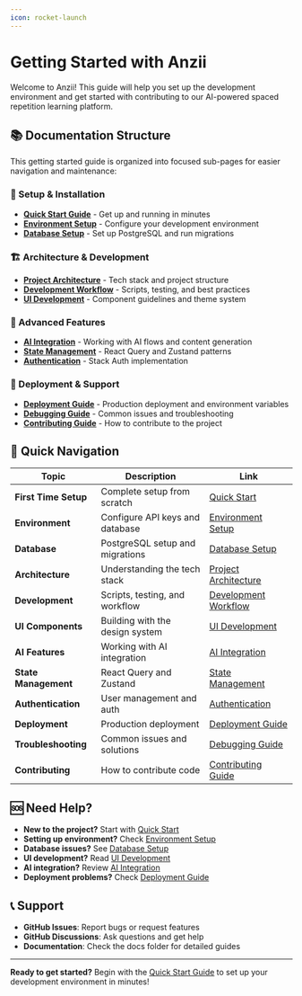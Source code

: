 ```yaml
---
icon: rocket-launch
---
```


# Getting Started with Anzii

Welcome to Anzii! This guide will help you set up the development environment and get started with contributing to our AI-powered spaced repetition learning platform.

## 📚 Documentation Structure

This getting started guide is organized into focused sub-pages for easier navigation and maintenance:

### 🚀 Setup & Installation

* [**Quick Start Guide**](setup-and-installation/quick-start.md) - Get up and running in minutes
* [**Environment Setup**](setup-and-installation/environment-setup.md) - Configure your development environment
* [**Database Setup**](setup-and-installation/database-setup.md) - Set up PostgreSQL and run migrations

### 🏗️ Architecture & Development

* [**Project Architecture**](architecture-and-development/architecture.md) - Tech stack and project structure
* [**Development Workflow**](architecture-and-development/development-workflow.md) - Scripts, testing, and best practices
* [**UI Development**](architecture-and-development/ui-development.md) - Component guidelines and theme system

### 🤖 Advanced Features

* [**AI Integration**](advanced-features/ai-integration.md) - Working with AI flows and content generation
* [**State Management**](advanced-features/state-management.md) - React Query and Zustand patterns
* [**Authentication**](advanced-features/authentication.md) - Stack Auth implementation

### 🚀 Deployment & Support

* [**Deployment Guide**](deployment-and-support/deployment.md) - Production deployment and environment variables
* [**Debugging Guide**](deployment-and-support/debugging.md) - Common issues and troubleshooting
* [**Contributing Guide**](deployment-and-support/contributing.md) - How to contribute to the project

## 🎯 Quick Navigation

| Topic                | Description                     | Link                                                                         |
| -------------------- | ------------------------------- | ---------------------------------------------------------------------------- |
| **First Time Setup** | Complete setup from scratch     | [Quick Start](setup-and-installation/quick-start.md)                         |
| **Environment**      | Configure API keys and database | [Environment Setup](setup-and-installation/environment-setup.md)             |
| **Database**         | PostgreSQL setup and migrations | [Database Setup](setup-and-installation/database-setup.md)                   |
| **Architecture**     | Understanding the tech stack    | [Project Architecture](architecture-and-development/architecture.md)         |
| **Development**      | Scripts, testing, and workflow  | [Development Workflow](architecture-and-development/development-workflow.md) |
| **UI Components**    | Building with the design system | [UI Development](architecture-and-development/ui-development.md)             |
| **AI Features**      | Working with AI integration     | [AI Integration](advanced-features/ai-integration.md)                        |
| **State Management** | React Query and Zustand         | [State Management](advanced-features/state-management.md)                    |
| **Authentication**   | User management and auth        | [Authentication](advanced-features/authentication.md)                        |
| **Deployment**       | Production deployment           | [Deployment Guide](deployment-and-support/deployment.md)                     |
| **Troubleshooting**  | Common issues and solutions     | [Debugging Guide](deployment-and-support/debugging.md)                       |
| **Contributing**     | How to contribute code          | [Contributing Guide](deployment-and-support/contributing.md)                 |

## 🆘 Need Help?

* **New to the project?** Start with [Quick Start](setup-and-installation/quick-start.md)
* **Setting up environment?** Check [Environment Setup](setup-and-installation/environment-setup.md)
* **Database issues?** See [Database Setup](setup-and-installation/database-setup.md)
* **UI development?** Read [UI Development](architecture-and-development/ui-development.md)
* **AI integration?** Review [AI Integration](advanced-features/ai-integration.md)
* **Deployment problems?** Check [Deployment Guide](deployment-and-support/deployment.md)

## 📞 Support

* **GitHub Issues**: Report bugs or request features
* **GitHub Discussions**: Ask questions and get help
* **Documentation**: Check the docs folder for detailed guides

***

**Ready to get started?** Begin with the [Quick Start Guide](setup-and-installation/quick-start.md) to set up your development environment in minutes!
